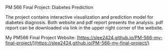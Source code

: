 PM 566 Final Project: Diabetes Prediction

The project contains interactive visualization and prediction model for diabetes diagnosis. Both website and pdf report presents the analysis. pdf report can be downloaded via link in the upper right corner of the website.

My PM566 Final Project Website: [https://slee2424.github.io/PM-566-my-final-project/](https://slee2424.github.io/PM-566-my-final-project/)